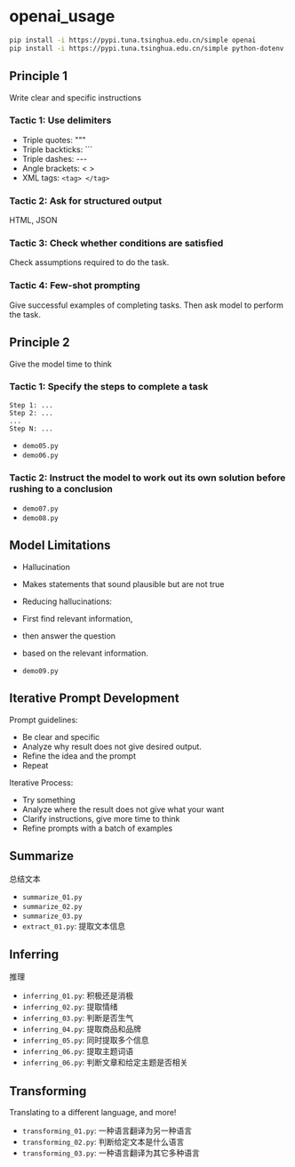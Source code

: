 # openai_usage

```sh
pip install -i https://pypi.tuna.tsinghua.edu.cn/simple openai
pip install -i https://pypi.tuna.tsinghua.edu.cn/simple python-dotenv
```

## Principle 1

Write clear and specific instructions

### Tactic 1: Use delimiters

- Triple quotes: """
- Triple backticks: ```
- Triple dashes: ---
- Angle brackets: < >
- XML tags: `<tag> </tag>`

### Tactic 2: Ask for structured output

HTML, JSON

### Tactic 3: Check whether conditions are satisfied

Check assumptions required to do the task.

### Tactic 4: Few-shot prompting

Give successful examples of completing tasks.
Then ask model to perform the task.

## Principle 2

Give the model time to think

### Tactic 1: Specify the steps to complete a task

```text
Step 1: ...
Step 2: ...
...
Step N: ...
```

- `demo05.py`
- `demo06.py`

### Tactic 2: Instruct the model to work out its own solution before rushing to a conclusion

- `demo07.py`
- `demo08.py`

## Model Limitations

- Hallucination
- Makes statements that sound plausible but are not true
- Reducing hallucinations:
- First find relevant information,
- then answer the question
- based on the relevant information.

- `demo09.py`

## Iterative Prompt Development

Prompt guidelines:

- Be clear and specific
- Analyze why result does not give desired output.
- Refine the idea and the prompt
- Repeat

Iterative Process:

- Try something
- Analyze where the result does not give what your want
- Clarify instructions, give more time to think
- Refine prompts with a batch of examples

## Summarize

总结文本

- `summarize_01.py`
- `summarize_02.py`
- `summarize_03.py`
- `extract_01.py`: 提取文本信息

## Inferring

推理

- `inferring_01.py`: 积极还是消极
- `inferring_02.py`: 提取情绪
- `inferring_03.py`: 判断是否生气
- `inferring_04.py`: 提取商品和品牌
- `inferring_05.py`: 同时提取多个信息
- `inferring_06.py`: 提取主题词语
- `inferring_06.py`: 判断文章和给定主题是否相关

## Transforming

Translating to a different language, and more!

- `transforming_01.py`: 一种语言翻译为另一种语言
- `transforming_02.py`: 判断给定文本是什么语言
- `transforming_03.py`: 一种语言翻译为其它多种语言


